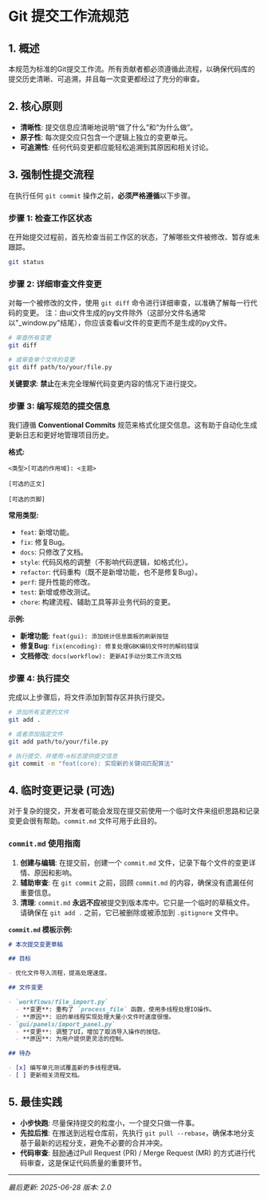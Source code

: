 # Git 提交工作流规范

## 1. 概述

本规范为标准的Git提交工作流。所有贡献者都必须遵循此流程，以确保代码库的提交历史清晰、可追溯，并且每一次变更都经过了充分的审查。

## 2. 核心原则

- **清晰性**: 提交信息应清晰地说明“做了什么”和“为什么做”。
- **原子性**: 每次提交应只包含一个逻辑上独立的变更单元。
- **可追溯性**: 任何代码变更都应能轻松追溯到其原因和相关讨论。

## 3. 强制性提交流程

在执行任何 `git commit` 操作之前，**必须严格遵循**以下步骤。

### 步骤 1: 检查工作区状态

在开始提交过程前，首先检查当前工作区的状态，了解哪些文件被修改、暂存或未跟踪。

```bash
git status
```

### 步骤 2: 详细审查文件变更

对每一个被修改的文件，使用 `git diff` 命令进行详细审查，以准确了解每一行代码的变更。
注：由ui文件生成的py文件除外（这部分文件名通常以"_window.py"结尾），你应该查看ui文件的变更而不是生成的py文件。

```bash
# 审查所有变更
git diff

# 或审查单个文件的变更
git diff path/to/your/file.py
```

**关键要求**: **禁止**在未完全理解代码变更内容的情况下进行提交。

### 步骤 3: 编写规范的提交信息

我们遵循 **Conventional Commits** 规范来格式化提交信息。这有助于自动化生成更新日志和更好地管理项目历史。

**格式:**

```
<类型>[可选的作用域]: <主题>

[可选的正文]

[可选的页脚]
```

**常用类型:**

- `feat`: 新增功能。
- `fix`: 修复Bug。
- `docs`: 只修改了文档。
- `style`: 代码风格的调整（不影响代码逻辑，如格式化）。
- `refactor`: 代码重构（既不是新增功能，也不是修复Bug）。
- `perf`: 提升性能的修改。
- `test`: 新增或修改测试。
- `chore`: 构建流程、辅助工具等非业务代码的变更。

**示例:**

- **新增功能**: `feat(gui): 添加统计信息面板的刷新按钮`
- **修复Bug**: `fix(encoding): 修复处理GBK编码文件时的解码错误`
- **文档修改**: `docs(workflow): 更新AI手动分类工作流文档`

### 步骤 4: 执行提交

完成以上步骤后，将文件添加到暂存区并执行提交。

```bash
# 添加所有变更的文件
git add .

# 或者添加指定文件
git add path/to/your/file.py

# 执行提交，并使用-m标志提供提交信息
git commit -m "feat(core): 实现新的关键词匹配算法"
```

## 4. 临时变更记录 (可选)

对于复杂的提交，开发者可能会发现在提交前使用一个临时文件来组织思路和记录变更会很有帮助。`commit.md` 文件可用于此目的。

### `commit.md` 使用指南

1. **创建与编辑**: 在提交前，创建一个 `commit.md` 文件，记录下每个文件的变更详情、原因和影响。
2. **辅助审查**: 在 `git commit` 之前，回顾 `commit.md` 的内容，确保没有遗漏任何重要信息。
3. **清理**: `commit.md` **永远不应**被提交到版本库中。它只是一个临时的草稿文件。请确保在 `git add .` 之前，它已被删除或被添加到 `.gitignore` 文件中。

**`commit.md` 模板示例:**

```markdown
# 本次提交变更草稿

## 目标

- 优化文件导入流程，提高处理速度。

## 文件变更

- `workflows/file_import.py`
  - **变更**: 重构了 `process_file` 函数，使用多线程处理IO操作。
  - **原因**: 旧的单线程实现处理大量小文件时速度很慢。
- `gui/panels/import_panel.py`
  - **变更**: 调整了UI，增加了取消导入操作的按钮。
  - **原因**: 为用户提供更灵活的控制。

## 待办

- [x] 编写单元测试覆盖新的多线程逻辑。
- [ ] 更新相关流程文档。
```

## 5. 最佳实践

- **小步快跑**: 尽量保持提交的粒度小，一个提交只做一件事。
- **先拉后推**: 在推送到远程仓库前，先执行 `git pull --rebase`，确保本地分支基于最新的远程分支，避免不必要的合并冲突。
- **代码审查**: 鼓励通过Pull Request (PR) / Merge Request (MR) 的方式进行代码审查，这是保证代码质量的重要环节。

---

*最后更新: 2025-06-28*
*版本: 2.0*
